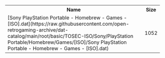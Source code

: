 <table>
<tr><th>Name</th><th>Size</th></tr>
<tr><td>[Sony PlayStation Portable - Homebrew - Games - [ISO].dat](https://raw.githubusercontent.com/open-retrogaming-archive/dat-catalog/main/root/basic/TOSEC-ISO/Sony/PlayStation Portable/Homebrew/Games/[ISO]/Sony PlayStation Portable - Homebrew - Games - [ISO].dat)</td><td>1052</td></tr>
</table>

